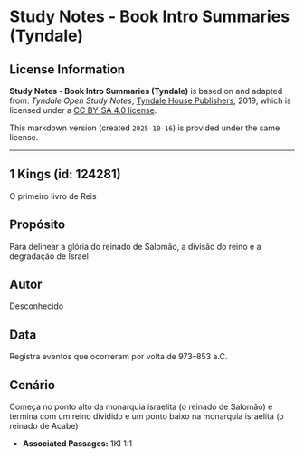 # Study Notes - Book Intro Summaries (Tyndale)

## License Information

**Study Notes - Book Intro Summaries (Tyndale)** is based on and adapted from: _Tyndale Open Study Notes_, [Tyndale House Publishers](https://tyndaleopenresources.com/), 2019, which is licensed under a [CC BY-SA 4.0 license](https://creativecommons.org/licenses/by-sa/4.0/legalcode.en).

This markdown version (created `2025-10-16`) is provided under the same license.



--------------------------------

## 1 Kings (id: 124281)

O primeiro livro de Reis

Propósito
---------

Para delinear a glória do reinado de Salomão, a divisão do reino e a degradação de Israel

Autor
-----

Desconhecido

Data
----

Registra eventos que ocorreram por volta de 973–853 a.C.

Cenário
-------

Começa no ponto alto da monarquia israelita (o reinado de Salomão) e termina com um reino dividido e um ponto baixo na monarquia israelita (o reinado de Acabe)

* **Associated Passages:** 1KI 1:1

